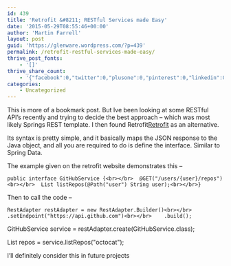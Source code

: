 ```yaml
---
id: 439
title: 'Retrofit &#8211; RESTful Services made Easy'
date: '2015-05-29T08:55:46+00:00'
author: 'Martin Farrell'
layout: post
guid: 'https://glenware.wordpress.com/?p=439'
permalink: /retrofit-restful-services-made-easy/
thrive_post_fonts:
    - '[]'
thrive_share_count:
    - '{"facebook":0,"twitter":0,"plusone":0,"pinterest":0,"linkedin":0,"total":0,"last_fetch":1522566725,"url":"https://www.javabullets.com/retrofit-restful-services-made-easy/"}'
categories:
    - Uncategorized
---
```


This is more of a bookmark post. But Ive been looking at some RESTful API’s recently and trying to decide the best approach – which was most likely Springs REST template. I then found Retrofit[Retrofit](http://square.github.io/retrofit/ "Retrofit") as an alternative.

Its syntax is pretty simple, and it basically maps the JSON response to the Java object, and all you are required to do is define the interface. Similar to Spring Data.

The example given on the retrofit website demonstrates this –

`public interface GitHubService {<br></br>  @GET("/users/{user}/repos")<br></br>  List listRepos(@Path("user") String user);<br></br>}`

Then to call the code –

`RestAdapter restAdapter = new RestAdapter.Builder()<br></br>    .setEndpoint("https://api.github.com")<br></br>    .build();`

GitHubService service = restAdapter.create(GitHubService.class);

List repos = service.listRepos("octocat");

I’ll definitely consider this in future projects